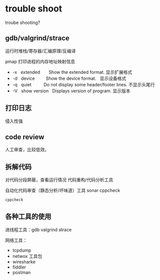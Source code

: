 # trouble shoot
troube shooting?

## gdb/valgrind/strace
运行时堆栈/寄存器/汇编原理/反编译

pmap 打印进程的内存地址映射信息
+ -x   extended       Show the extended format. 显示扩展格式
+ -d   device         Show the device format.   显示设备格式
+ -q   quiet          Do not display some header/footer lines. 不显示头尾行
+ -V   show version   Displays version of program. 显示版本

## 打印日志
侵入性强

## code review
人工审查，比较低效。

## 拆解代码
对代码分段屏蔽，查看运行情况
代码重构/代码分析工具

自动化代码审查（静态分析/坏味道）工具 sonar cppcheck
```sh
cppcheck
```


## 各种工具的使用
进线程工具：gdb valgrind strace

网络工具：
+ tcpdump 
+ netwox 工具包
+ wiresharke
+ fiddler
+ postman 
 
